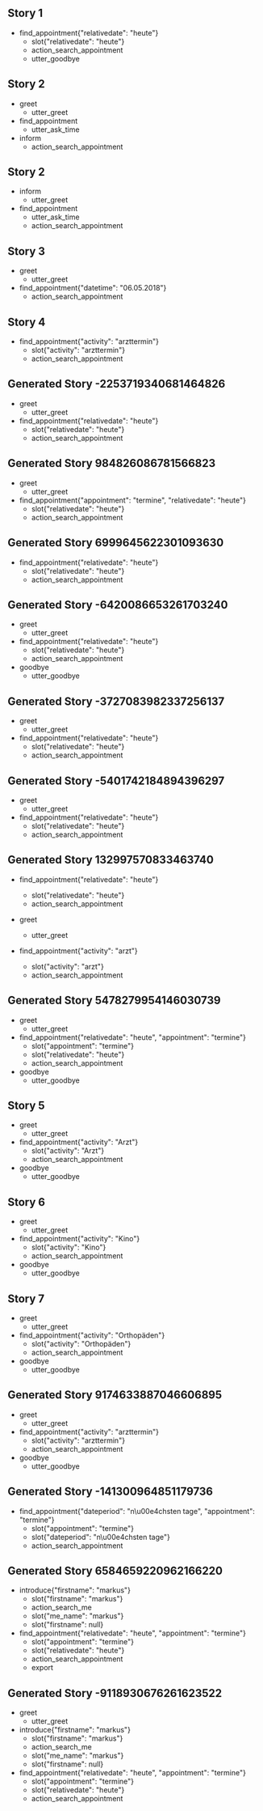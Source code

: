 ## Story 1
* find_appointment{"relativedate": "heute"}    
    - slot{"relativedate": "heute"}
    - action_search_appointment
    - utter_goodbye
    
## Story 2
* greet
    - utter_greet
* find_appointment
    - utter_ask_time
* inform
    - action_search_appointment
  
## Story 2
* inform
    - utter_greet
* find_appointment
    - utter_ask_time
    - action_search_appointment
      
## Story 3
* greet
    - utter_greet
* find_appointment{"datetime": "06.05.2018"}
    - action_search_appointment
    
## Story 4
* find_appointment{"activity": "arzttermin"}
    - slot{"activity": "arzttermin"}    
    - action_search_appointment
    
## Generated Story -2253719340681464826
* greet
    - utter_greet
* find_appointment{"relativedate": "heute"}
    - slot{"relativedate": "heute"}
    - action_search_appointment

## Generated Story 984826086781566823
* greet
    - utter_greet
* find_appointment{"appointment": "termine", "relativedate": "heute"}
    - slot{"relativedate": "heute"}
    - action_search_appointment
    
## Generated Story 6999645622301093630
* find_appointment{"relativedate": "heute"}
    - slot{"relativedate": "heute"}
    - action_search_appointment

## Generated Story -6420086653261703240
* greet
    - utter_greet
* find_appointment{"relativedate": "heute"}
    - slot{"relativedate": "heute"}
    - action_search_appointment
* goodbye
    - utter_goodbye

## Generated Story -3727083982337256137
* greet
    - utter_greet
* find_appointment{"relativedate": "heute"}
    - slot{"relativedate": "heute"}
    - action_search_appointment
    
## Generated Story -5401742184894396297
* greet
    - utter_greet
* find_appointment{"relativedate": "heute"}
    - slot{"relativedate": "heute"}
    - action_search_appointment
    
## Generated Story 132997570833463740
* find_appointment{"relativedate": "heute"}
    - slot{"relativedate": "heute"}
    - action_search_appointment

* greet
    - utter_greet
* find_appointment{"activity": "arzt"}
    - slot{"activity": "arzt"}
    - action_search_appointment
    
## Generated Story 5478279954146030739
* greet
    - utter_greet
* find_appointment{"relativedate": "heute", "appointment": "termine"}
    - slot{"appointment": "termine"}
    - slot{"relativedate": "heute"}
    - action_search_appointment
* goodbye
    - utter_goodbye

## Story 5
* greet
    - utter_greet
* find_appointment{"activity": "Arzt"}
    - slot{"activity": "Arzt"}
    - action_search_appointment
* goodbye
    - utter_goodbye

## Story 6
* greet
    - utter_greet
* find_appointment{"activity": "Kino"}
    - slot{"activity": "Kino"}
    - action_search_appointment
* goodbye
    - utter_goodbye
    
## Story 7
* greet
    - utter_greet
* find_appointment{"activity": "Orthopäden"}
    - slot{"activity": "Orthopäden"}
    - action_search_appointment
* goodbye
    - utter_goodbye
    
## Generated Story 9174633887046606895
* greet
    - utter_greet
* find_appointment{"activity": "arzttermin"}
    - slot{"activity": "arzttermin"}
    - action_search_appointment
* goodbye
    - utter_goodbye

## Generated Story -141300964851179736
* find_appointment{"dateperiod": "n\u00e4chsten tage", "appointment": "termine"}
    - slot{"appointment": "termine"}
    - slot{"dateperiod": "n\u00e4chsten tage"}
    - action_search_appointment

    
## Generated Story 6584659220962166220
* introduce{"firstname": "markus"}
    - slot{"firstname": "markus"}
    - action_search_me
    - slot{"me_name": "markus"}
    - slot{"firstname": null}
* find_appointment{"relativedate": "heute", "appointment": "termine"}
    - slot{"appointment": "termine"}
    - slot{"relativedate": "heute"}
    - action_search_appointment
    - export
    
## Generated Story -9118930676261623522
* greet
    - utter_greet
* introduce{"firstname": "markus"}
    - slot{"firstname": "markus"}
    - action_search_me
    - slot{"me_name": "markus"}
    - slot{"firstname": null}
* find_appointment{"relativedate": "heute", "appointment": "termine"}
    - slot{"appointment": "termine"}
    - slot{"relativedate": "heute"}
    - action_search_appointment